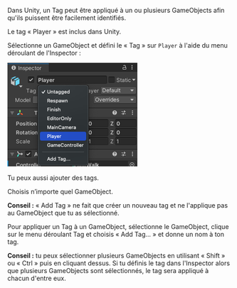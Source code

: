 Dans Unity, un Tag peut être appliqué à un ou plusieurs GameObjects afin qu'ils puissent être facilement identifiés.

Le tag « Player » est inclus dans Unity.

Sélectionne un GameObject et défini le « Tag » sur `Player` à l'aide du menu déroulant de l'Inspector :

![La fenêtre Inspector avec le menu déroulant Tag montre les tags par défaut d'Unity, y compris le tag « Player ».](images/tag-menu.png)

Tu peux aussi ajouter des tags.

Choisis n’importe quel GameObject.

**Conseil :** « Add Tag » ne fait que créer un nouveau tag et ne l'applique pas au GameObject que tu as sélectionné.

Pour appliquer un Tag à un GameObject, sélectionne le GameObject, clique sur le menu déroulant Tag et choisis « Add Tag... » et donne un nom à ton tag.

**Conseil :** tu peux sélectionner plusieurs GameObjects en utilisant « Shift » ou « Ctrl » puis en cliquant dessus. Si tu définis le tag dans l'Inspector alors que plusieurs GameObjects sont sélectionnés, le tag sera appliqué à chacun d'entre eux. 
